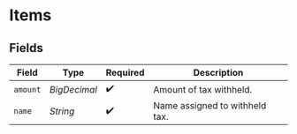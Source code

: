 # Items


## Fields

| Field                          | Type                           | Required                       | Description                    |
| ------------------------------ | ------------------------------ | ------------------------------ | ------------------------------ |
| `amount`                       | *BigDecimal*                   | :heavy_check_mark:             | Amount of tax withheld.        |
| `name`                         | *String*                       | :heavy_check_mark:             | Name assigned to withheld tax. |